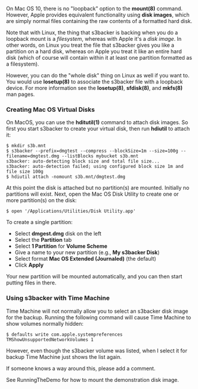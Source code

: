 On Mac OS 10, there is no "loopback" option to the **mount(8)** command. However, Apple provides equivalent functionality using **disk images**, which are simply normal files containing the raw contents of a formatted hard disk.

Note that with Linux, the thing that s3backer is backing when you do a loopback mount is a _filesystem_, whereas with Apple it's a _disk image_. In other words, on Linux you treat the file that s3backer gives you like a partition  on a hard disk, whereas on Apple you treat it like an entire hard disk (which of course will contain within it at least one partition formatted as a filesystem).

However, you can do the "whole disk" thing on Linux as well if you want to. You would use **losetup(8)** to associate the s3backer file with a loopback device. For more information see the **losetup(8)**, **sfdisk(8)**, and **mkfs(8)** man pages.

### Creating Mac OS Virtual Disks ###

On MacOS, you can use the **hditutil(1)** command to attach disk images. So first you start s3backer to create your virtual disk, then run **hdiutil** to attach it:

```
$ mkdir s3b.mnt
$ s3backer --prefix=dmgtest --compress --blockSize=1m --size=100g --filename=dmgtest.dmg --listBlocks mybucket s3b.mnt
s3backer: auto-detecting block size and total file size...
s3backer: auto-detection failed; using configured block size 1m and file size 100g
$ hdiutil attach -nomount s3b.mnt/dmgtest.dmg
```

At this point the disk is attached but no partition(s) are mounted. Initially no partitions will exist.
Next, open the Mac OS Disk Utility to create one or more partition(s) on the disk:

```
$ open '/Applications/Utilities/Disk Utility.app'
```

To create a single partition:

  * Select **dmgest.dmg** disk on the left
  * Select the **Partition** tab
  * Select **1 Partition** for **Volume Scheme**
  * Give a name to your new partition (e.g., **My s3backer Disk**)
  * Select format **Mac OS Extended (Journaled)** (the default)
  * Click **Apply**

Your new partition will be mounted automatically, and you can then start putting files in there.

### Using s3backer with Time Machine ###

Time Machine will not normally allow you to select an s3backer disk image for the backup. Running the following command will cause Time Machine to show volumes normally hidden:

```
$ defaults write com.apple.systempreferences TMShowUnsupportedNetworkVolumes 1
```

However, even though the s3backer volume was listed, when I select it for backup Time Machine just shows the list again.

If someone knows a way around this, please add a comment.

See RunningTheDemo for how to mount the demonstration disk image.